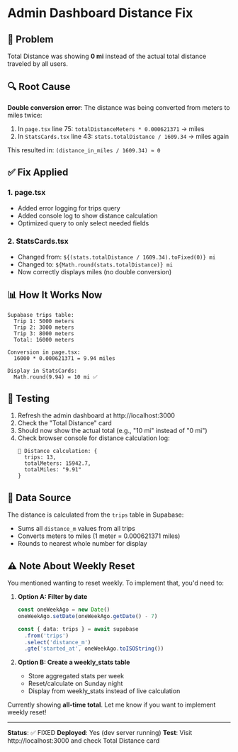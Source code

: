 # Admin Dashboard Distance Fix

## 🐛 Problem
Total Distance was showing **0 mi** instead of the actual total distance traveled by all users.

## 🔍 Root Cause
**Double conversion error**: The distance was being converted from meters to miles twice:
1. In `page.tsx` line 75: `totalDistanceMeters * 0.000621371` → miles
2. In `StatsCards.tsx` line 43: `stats.totalDistance / 1609.34` → miles again

This resulted in: `(distance_in_miles / 1609.34) ≈ 0`

## ✅ Fix Applied

### 1. page.tsx
- Added error logging for trips query
- Added console log to show distance calculation
- Optimized query to only select needed fields

### 2. StatsCards.tsx
- Changed from: `${(stats.totalDistance / 1609.34).toFixed(0)} mi`
- Changed to: `${Math.round(stats.totalDistance)} mi`
- Now correctly displays miles (no double conversion)

## 📊 How It Works Now

```
Supabase trips table:
  Trip 1: 5000 meters
  Trip 2: 3000 meters
  Trip 3: 8000 meters
  Total: 16000 meters

Conversion in page.tsx:
  16000 * 0.000621371 = 9.94 miles

Display in StatsCards:
  Math.round(9.94) = 10 mi ✅
```

## 🧪 Testing

1. Refresh the admin dashboard at http://localhost:3000
2. Check the "Total Distance" card
3. Should now show the actual total (e.g., "10 mi" instead of "0 mi")
4. Check browser console for distance calculation log:
   ```
   📏 Distance calculation: {
     trips: 13,
     totalMeters: 15942.7,
     totalMiles: "9.91"
   }
   ```

## 📝 Data Source

The distance is calculated from the `trips` table in Supabase:
- Sums all `distance_m` values from all trips
- Converts meters to miles (1 meter = 0.000621371 miles)
- Rounds to nearest whole number for display

## ⚠️ Note About Weekly Reset

You mentioned wanting to reset weekly. To implement that, you'd need to:

1. **Option A: Filter by date**
   ```typescript
   const oneWeekAgo = new Date()
   oneWeekAgo.setDate(oneWeekAgo.getDate() - 7)
   
   const { data: trips } = await supabase
     .from('trips')
     .select('distance_m')
     .gte('started_at', oneWeekAgo.toISOString())
   ```

2. **Option B: Create a weekly_stats table**
   - Store aggregated stats per week
   - Reset/calculate on Sunday night
   - Display from weekly_stats instead of live calculation

Currently showing **all-time total**. Let me know if you want to implement weekly reset!

---

**Status**: ✅ FIXED
**Deployed**: Yes (dev server running)
**Test**: Visit http://localhost:3000 and check Total Distance card
